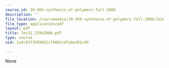 ```yaml
---
course_id: 10-569-synthesis-of-polymers-fall-2006
description: ''
file_location: /coursemedia/10-569-synthesis-of-polymers-fall-2006/2a3c93f35856d1cf4063cdfebe101cd9_lec31_12042006.pdf
file_type: application/pdf
layout: pdf
title: lec31_12042006.pdf
type: course
uid: 2a3c93f35856d1cf4063cdfebe101cd9

---
```

None